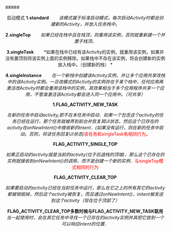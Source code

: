 #####<center>启动模式
**1.standard**
&ensp;&ensp;&ensp;&ensp;*该模式属于标准启动模式，每次启动Activity时都会创建新的Activity，并放入任务栈中。*

**2.singleTop**
&ensp;&ensp;&ensp;&ensp;*如果已经在栈中且在栈顶，则重用该实例，否则就重新建一个并置于栈顶。*

**3.singleTask**
&ensp;&ensp;&ensp;&ensp;*如果在栈中已经有该Activity的实例，就重用该实例，如果并没有置顶则将该实例上面的实例移除。如果栈中不存在该实例，将会创建新的实例放入栈中。（创建新的栈） *

**4.singleInstance**
&ensp;&ensp;&ensp;&ensp;*在一个新栈中创建该Activity实例，并让多个应用共享改栈中的该Activity实例。一旦改模式的Activity的实例存在于某个栈中，任何应用再激活改Activity时都会重用该栈中的实例，其效果相当于多个应用程序共享一个应用，不管谁激活该Activity都会进入同一个应用中。（可共享）*

**1.FLAG_ACTIVITY_NEW_TASK**

*在新的任务中启动activity,即不在本任务中启动．如果一个包含这个activity的任务已经在运行，那个任务就被弄到前台并恢复其UI状态，然后这个已存在的activity在onNewIntent()中接收新的intent．(如果没有运行，则在新的任务中启动。否则，将该任务回复UI状态)*<font color = 'red'>该任务和singleTask有相同行为。</font>

**FLAG_ACTIVITY_SINGLE_TOP**

*如果正启动的activity就是当前的activity(位于后退栈的顶端)，那么这个已存在的实例就接收到onNewIntent()的调用，而不是创建一个新的实例．*<font color = 'red'>与singleTop模式相同的行为</font>

**FLAG_ACTIVITY_CLEAR_TOP**

*如果要启动的activity已经在当前任务中运行，那么在它之上的所有其它的activity都被销毁掉，然后这个activity被恢复，而且通过onNewIntent()，initent被发送到这个activity（现在位于顶部了）*

**FLAG_ACTIVITY_CLEAR_TOP多数时候与FLAG_ACTIVITY_NEW_TASK联用**
*当一起使用时，会在其它任务中寻找一个已存在的activity实例并其把它放到一个可以响应intent的位置．*